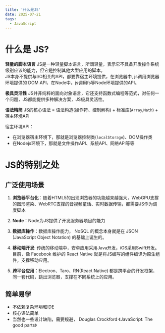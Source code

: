 ```yaml
---
title: '什么是JS'
date: 2025-07-21
tags:
  - JavaScript
---
```


# 什么是 JS?

**轻量的脚本语言**
JS是一种轻量脚本语言，所谓轻量，表示它不具备开发操作系统级别应该的能力，但它是控制其他大型应用的脚本。   
JS本身不提供与I/O相关的API，都要靠宿主环境提供，在浏览器中, js调用浏览器环境提供的 DOM API，在Node中，js调用fs等Node环境提供的API。


**极具灵活性**
JS并非纯粹的面向对象语言，它还支持函数式编程等范式，对任何一个问题，JS都能提供多种解决方案，JS极具灵活性。


**语法精简**
JS的核心语法 = 语法构造(操作符、控制解构) + 标准库(`Array`,`Math`) + 宿主环境API

宿主环境API：
- 在浏览器宿主环境下，那就是浏览器控制类(`localStorage`)、DOM操作类
- 在Nodejs环境下，那就是文件操作API、系统API、网络API等等
  

# JS的特别之处

## 广泛使用场景

1. **浏览器平台化**：随着HTML5的出现浏览器的功能越来越强大，WebGPU支撑的图形渲染、WebRTC支撑的音视频童话、实时数据传输，都需要JS作为调度脚本

2. **Node**：Node为JS提供了开发服务器项目的能力

3. **数据库操作**：数据库操作能力， NoSQL 的概念本身就是在 JSON (JavaScript Object Notation) 的基础上诞生的。
   
4. **移动端开发**: 传统的移动端中，安卓应用采用Java开发，iOS采用Swift开发。目前，像 Facebook 维护的 React Native 就是将JS编写的组件编译为原生组件，支撑移动应用。

5. **跨平台应用**：Electron、Taro、RN(React Native) 都是跨平台的开发框架，同一套代码，跳出浏览器，支撑在不同系统上的应用。

## 简单易学

- 不依赖复杂环境和IDE
- 核心语法简单
- 当然也一些设计缺陷，需要规避， Douglas Crockford 《JavaScript: The good parts》